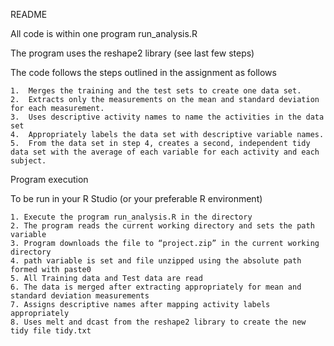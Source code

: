 README

All code is within one program  run_analysis.R

The program uses the reshape2 library (see last few steps)

The code follows the steps outlined in the assignment as follows

	1.	Merges the training and the test sets to create one data set.
	2.	Extracts only the measurements on the mean and standard deviation for each measurement.
	3.	Uses descriptive activity names to name the activities in the data set
	4.	Appropriately labels the data set with descriptive variable names.
	5.	From the data set in step 4, creates a second, independent tidy data set with the average of each variable for each activity and each subject.

Program execution

To be run in your R Studio (or your preferable R environment)

	1. Execute the program run_analysis.R in the directory 
	2. The program reads the current working directory and sets the path variable
	3. Program downloads the file to “project.zip” in the current working directory
	4. path variable is set and file unzipped using the absolute path formed with paste0
	5. All Training data and Test data are read 
	6. The data is merged after extracting appropriately for mean and standard deviation measurements
	7. Assigns descriptive names after mapping activity labels appropriately
	8. Uses melt and dcast from the reshape2 library to create the new tidy file tidy.txt

